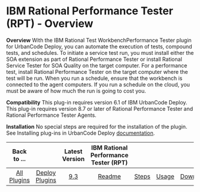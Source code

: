 
# IBM Rational Performance Tester (RPT) - Overview

**Overview** With the IBM Rational Test WorkbenchPerformance Tester plugin for UrbanCode Deploy, you can automate the execution of tests, compound tests, and schedules. To initiate a service test run, you must install either the SOA extension as part of Rational Performance Tester or install Rational Service Tester for SOA Quality on the target computer. For a performance test, install Rational Performance Tester on the target computer where the test will be run. When you run a schedule, ensure that the workbench is connected to the agent computers. If you run a schedule on the cloud, you must be aware of how much the run is going to cost you.

**Compatibility** This plug-in requires version 6.1 of IBM UrbanCode Deploy. This plug-in requires version 8.7 or later of Rational Performance Tester and Rational Performance Tester Agents.

**Installation** No special steps are required for the installation of the plugin. See Installing plug-ins in UrbanCode Deploy [documentation](https://community.ibm.com/community/user/wasdevops/blogs/laurel-dickson-bull1/2022/06/13/install-plugins).


|Back to ...||Latest Version|IBM Rational Performance Tester (RPT) ||||
| :---: | :---: | :---: | :---: | :---: | :---: | :---: |
|[All Plugins](../../index.md)|[Deploy Plugins](../README.md)|[9.3](https://raw.githubusercontent.com/UrbanCode/IBM-UCD-PLUGINS/main/files/RPT-UCD/RPT-UCD-9.3.zip)|[Readme](README.md)|[Steps](steps.md)|[Usage](usage.md)|[Downloads](downloads.md)|
